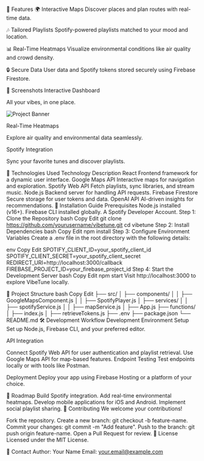 🚀 Features
🌍 Interactive Maps
Discover places and plan routes with real-time data.

🎶 Tailored Playlists
Spotify-powered playlists matched to your mood and location.

📊 Real-Time Heatmaps
Visualize environmental conditions like air quality and crowd density.

🔒 Secure Data
User data and Spotify tokens stored securely using Firebase Firestore.

📸 Screenshots
Interactive Dashboard

All your vibes, in one place.


![Project Banner](https://firebasestorage.googleapis.com/v0/b/radicalx-development.appspot.com/o/Quests%2FIntroToGenAI%2FVolume.png?alt=media&token=8562b237-27c3-4c1f-88c6-f4ccaff6cbc0)

Real-Time Heatmaps

Explore air quality and environmental data seamlessly.

Spotify Integration

Sync your favorite tunes and discover playlists.

🔧 Technologies Used
Technology	Description
React	Frontend framework for a dynamic user interface.
Google Maps API	Interactive maps for navigation and exploration.
Spotify Web API	Fetch playlists, sync libraries, and stream music.
Node.js	Backend server for handling API requests.
Firebase Firestore	Secure storage for user tokens and data.
OpenAI API	AI-driven insights for recommendations.
📜 Installation Guide
Prerequisites
Node.js installed (v16+).
Firebase CLI installed globally.
A Spotify Developer Account.
Step 1: Clone the Repository
bash
Copy
Edit
git clone https://github.com/yourusername/vibetune.git
cd vibetune
Step 2: Install Dependencies
bash
Copy
Edit
npm install
Step 3: Configure Environment Variables
Create a .env file in the root directory with the following details:

env
Copy
Edit
SPOTIFY_CLIENT_ID=your_spotify_client_id
SPOTIFY_CLIENT_SECRET=your_spotify_client_secret
REDIRECT_URI=http://localhost:3000/callback
FIREBASE_PROJECT_ID=your_firebase_project_id
Step 4: Start the Development Server
bash
Copy
Edit
npm start
Visit http://localhost:3000 to explore VibeTune locally.

📂 Project Structure
bash
Copy
Edit
├── src/
│   ├── components/
│   │   ├── GoogleMapsComponent.js
│   │   ├── SpotifyPlayer.js
│   ├── services/
│   │   ├── spotifyService.js
│   │   ├── mapService.js
│   ├── App.js
├── functions/
│   ├── index.js
│   ├── retrieveTokens.js
├── .env
├── package.json
└── README.md
🛠️ Development Workflow
Development Environment Setup
Set up Node.js, Firebase CLI, and your preferred editor.

API Integration

Connect Spotify Web API for user authentication and playlist retrieval.
Use Google Maps API for map-based features.
Endpoint Testing
Test endpoints locally or with tools like Postman.

Deployment
Deploy your app using Firebase Hosting or a platform of your choice.

📅 Roadmap
 Build Spotify integration.
 Add real-time environmental heatmaps.
 Develop mobile applications for iOS and Android.
 Implement social playlist sharing.
🤝 Contributing
We welcome your contributions!

Fork the repository.
Create a new branch: git checkout -b feature-name.
Commit your changes: git commit -m "Add feature".
Push to the branch: git push origin feature-name.
Open a Pull Request for review.
📜 License
Licensed under the MIT License.

📧 Contact
Author: Your Name
Email: your.email@example.com
